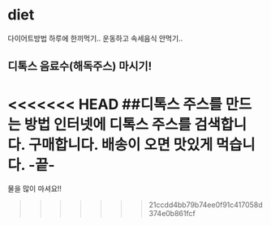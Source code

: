 # diet
다이어트방법
하루에 한끼먹기..
운동하고 속세음식 안먹기..

## 디톡스 음료수(해독주스) 마시기! ##

<<<<<<< HEAD
##디톡스 주스를 만드는 방법
인터넷에 디톡스 주스를 검색합니다.
구매합니다.
배송이 오면 맛있게 먹습니다.
-끝-
=======
물을 많이 마셔요!!
>>>>>>> 21ccdd4bb79b74ee0f91c417058d374e0b861fcf
